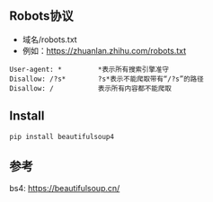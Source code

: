 

## Robots协议
* 域名/robots.txt
* 例如：https://zhuanlan.zhihu.com/robots.txt
```
User-agent: *         *表示所有搜索引擎准守
Disallow: /?s*        ?s*表示不能爬取带有“/?s”的路径
Disallow: /           表示所有内容都不能爬取
```

## Install
```
pip install beautifulsoup4
```











## 参考
bs4: https://beautifulsoup.cn/

